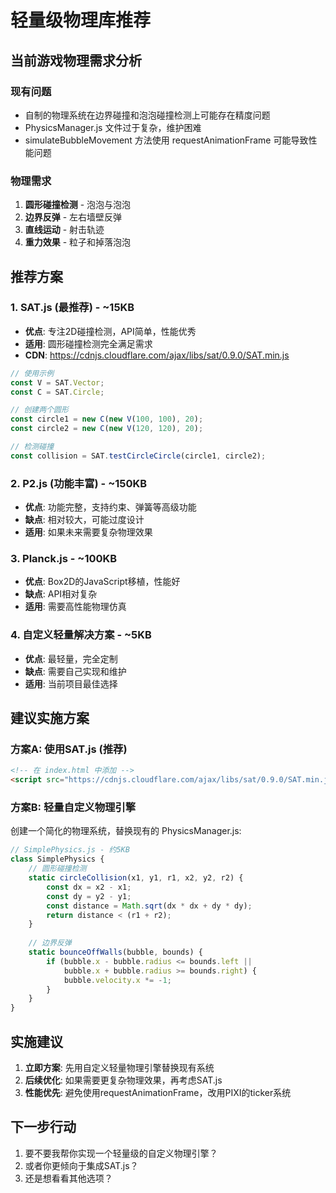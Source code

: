 # 轻量级物理库推荐

## 当前游戏物理需求分析

### 现有问题
- 自制的物理系统在边界碰撞和泡泡碰撞检测上可能存在精度问题
- PhysicsManager.js 文件过于复杂，维护困难
- simulateBubbleMovement 方法使用 requestAnimationFrame 可能导致性能问题

### 物理需求
1. **圆形碰撞检测** - 泡泡与泡泡
2. **边界反弹** - 左右墙壁反弹
3. **直线运动** - 射击轨迹
4. **重力效果** - 粒子和掉落泡泡

## 推荐方案

### 1. SAT.js (最推荐) - ~15KB
- **优点**: 专注2D碰撞检测，API简单，性能优秀
- **适用**: 圆形碰撞检测完全满足需求
- **CDN**: https://cdnjs.cloudflare.com/ajax/libs/sat/0.9.0/SAT.min.js

```javascript
// 使用示例
const V = SAT.Vector;
const C = SAT.Circle;

// 创建两个圆形
const circle1 = new C(new V(100, 100), 20);
const circle2 = new C(new V(120, 120), 20);

// 检测碰撞
const collision = SAT.testCircleCircle(circle1, circle2);
```

### 2. P2.js (功能丰富) - ~150KB
- **优点**: 功能完整，支持约束、弹簧等高级功能
- **缺点**: 相对较大，可能过度设计
- **适用**: 如果未来需要复杂物理效果

### 3. Planck.js - ~100KB
- **优点**: Box2D的JavaScript移植，性能好
- **缺点**: API相对复杂
- **适用**: 需要高性能物理仿真

### 4. 自定义轻量解决方案 - ~5KB
- **优点**: 最轻量，完全定制
- **缺点**: 需要自己实现和维护
- **适用**: 当前项目最佳选择

## 建议实施方案

### 方案A: 使用SAT.js (推荐)
```html
<!-- 在 index.html 中添加 -->
<script src="https://cdnjs.cloudflare.com/ajax/libs/sat/0.9.0/SAT.min.js"></script>
```

### 方案B: 轻量自定义物理引擎
创建一个简化的物理系统，替换现有的 PhysicsManager.js:

```javascript
// SimplePhysics.js - 约5KB
class SimplePhysics {
    // 圆形碰撞检测
    static circleCollision(x1, y1, r1, x2, y2, r2) {
        const dx = x2 - x1;
        const dy = y2 - y1;
        const distance = Math.sqrt(dx * dx + dy * dy);
        return distance < (r1 + r2);
    }
    
    // 边界反弹
    static bounceOffWalls(bubble, bounds) {
        if (bubble.x - bubble.radius <= bounds.left || 
            bubble.x + bubble.radius >= bounds.right) {
            bubble.velocity.x *= -1;
        }
    }
}
```

## 实施建议

1. **立即方案**: 先用自定义轻量物理引擎替换现有系统
2. **后续优化**: 如果需要更复杂物理效果，再考虑SAT.js
3. **性能优先**: 避免使用requestAnimationFrame，改用PIXI的ticker系统

## 下一步行动

1. 要不要我帮你实现一个轻量级的自定义物理引擎？
2. 或者你更倾向于集成SAT.js？
3. 还是想看看其他选项？
